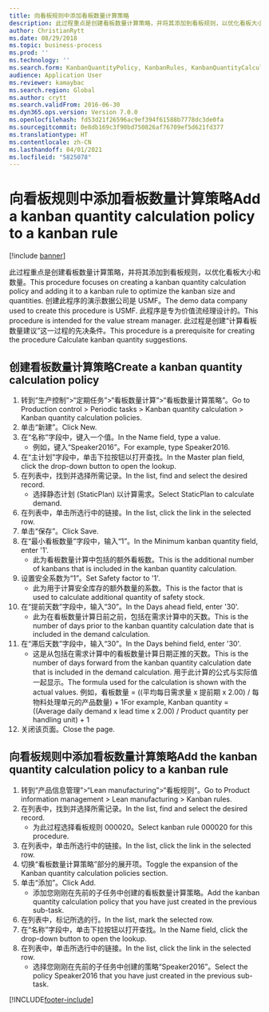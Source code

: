 ```yaml
---
title: 向看板规则中添加看板数量计算策略
description: 此过程重点是创建看板数量计算策略，并将其添加到看板规则，以优化看板大小和数量。
author: ChristianRytt
ms.date: 08/29/2018
ms.topic: business-process
ms.prod: ''
ms.technology: ''
ms.search.form: KanbanQuantityPolicy, KanbanRules, KanbanQuantityCalculation
audience: Application User
ms.reviewer: kamaybac
ms.search.region: Global
ms.author: crytt
ms.search.validFrom: 2016-06-30
ms.dyn365.ops.version: Version 7.0.0
ms.openlocfilehash: fd53d21f26596ac9ef394f61588b7778dc3de0fa
ms.sourcegitcommit: 0e8db169c3f90bd750826af76709ef5d621fd377
ms.translationtype: HT
ms.contentlocale: zh-CN
ms.lasthandoff: 04/01/2021
ms.locfileid: "5825078"
---
```

# <a name="add-a-kanban-quantity-calculation-policy-to-a-kanban-rule"></a><span data-ttu-id="7cd3f-103">向看板规则中添加看板数量计算策略</span><span class="sxs-lookup"><span data-stu-id="7cd3f-103">Add a kanban quantity calculation policy to a kanban rule</span></span>

[!include [banner](../../includes/banner.md)]

<span data-ttu-id="7cd3f-104">此过程重点是创建看板数量计算策略，并将其添加到看板规则，以优化看板大小和数量。</span><span class="sxs-lookup"><span data-stu-id="7cd3f-104">This procedure focuses on creating a kanban quantity calculation policy and adding it to a kanban rule to optimize the kanban size and quantities.</span></span> <span data-ttu-id="7cd3f-105">创建此程序的演示数据公司是 USMF。</span><span class="sxs-lookup"><span data-stu-id="7cd3f-105">The demo data company used to create this procedure is USMF.</span></span> <span data-ttu-id="7cd3f-106">此程序是专为价值流经理设计的。</span><span class="sxs-lookup"><span data-stu-id="7cd3f-106">This procedure is intended for the value stream manager.</span></span> <span data-ttu-id="7cd3f-107">此过程是创建“计算看板数量建议”这一过程的先决条件。</span><span class="sxs-lookup"><span data-stu-id="7cd3f-107">This procedure is a prerequisite for creating the procedure Calculate kanban quantity suggestions.</span></span> 


## <a name="create-a-kanban-quantity-calculation-policy"></a><span data-ttu-id="7cd3f-108">创建看板数量计算策略</span><span class="sxs-lookup"><span data-stu-id="7cd3f-108">Create a kanban quantity calculation policy</span></span>
1. <span data-ttu-id="7cd3f-109">转到“生产控制”>“定期任务”>“看板数量计算”>“看板数量计算策略”。</span><span class="sxs-lookup"><span data-stu-id="7cd3f-109">Go to Production control > Periodic tasks > Kanban quantity calculation > Kanban quantity calculation policies.</span></span>
2. <span data-ttu-id="7cd3f-110">单击“新建”。</span><span class="sxs-lookup"><span data-stu-id="7cd3f-110">Click New.</span></span>
3. <span data-ttu-id="7cd3f-111">在“名称”字段中，键入一个值。</span><span class="sxs-lookup"><span data-stu-id="7cd3f-111">In the Name field, type a value.</span></span>
    * <span data-ttu-id="7cd3f-112">例如，键入“Speaker2016”。</span><span class="sxs-lookup"><span data-stu-id="7cd3f-112">For example, type Speaker2016.</span></span>  
4. <span data-ttu-id="7cd3f-113">在“主计划”字段中，单击下拉按钮以打开查找。</span><span class="sxs-lookup"><span data-stu-id="7cd3f-113">In the Master plan field, click the drop-down button to open the lookup.</span></span>
5. <span data-ttu-id="7cd3f-114">在列表中，找到并选择所需记录。</span><span class="sxs-lookup"><span data-stu-id="7cd3f-114">In the list, find and select the desired record.</span></span>
    * <span data-ttu-id="7cd3f-115">选择静态计划 (StaticPlan) 以计算需求。</span><span class="sxs-lookup"><span data-stu-id="7cd3f-115">Select StaticPlan to calculate demand.</span></span>  
6. <span data-ttu-id="7cd3f-116">在列表中，单击所选行中的链接。</span><span class="sxs-lookup"><span data-stu-id="7cd3f-116">In the list, click the link in the selected row.</span></span>
7. <span data-ttu-id="7cd3f-117">单击“保存”。</span><span class="sxs-lookup"><span data-stu-id="7cd3f-117">Click Save.</span></span>
8. <span data-ttu-id="7cd3f-118">在“最小看板数量”字段中，输入“1”。</span><span class="sxs-lookup"><span data-stu-id="7cd3f-118">In the Minimum kanban quantity field, enter '1'.</span></span>
    * <span data-ttu-id="7cd3f-119">此为看板数量计算中包括的额外看板数。</span><span class="sxs-lookup"><span data-stu-id="7cd3f-119">This is the additional number of kanbans that is included in the kanban quantity calculation.</span></span>  
9. <span data-ttu-id="7cd3f-120">设置安全系数为“1”。</span><span class="sxs-lookup"><span data-stu-id="7cd3f-120">Set Safety factor to '1'.</span></span>
    * <span data-ttu-id="7cd3f-121">此为用于计算安全库存的额外数量的系数。</span><span class="sxs-lookup"><span data-stu-id="7cd3f-121">This is the factor that is used to calculate additional quantity of safety stock.</span></span>  
10. <span data-ttu-id="7cd3f-122">在“提前天数”字段中，输入“30”。</span><span class="sxs-lookup"><span data-stu-id="7cd3f-122">In the Days ahead field, enter '30'.</span></span>
    * <span data-ttu-id="7cd3f-123">此为在看板数量计算日前之前，包括在需求计算中的天数。</span><span class="sxs-lookup"><span data-stu-id="7cd3f-123">This is the number of days prior to the kanban quantity calculation date that is included in the demand calculation.</span></span>  
11. <span data-ttu-id="7cd3f-124">在“滞后天数”字段中，输入“30”。</span><span class="sxs-lookup"><span data-stu-id="7cd3f-124">In the Days behind field, enter '30'.</span></span>
    * <span data-ttu-id="7cd3f-125">这是从包括在需求计算中的看板数量计算日期正推的天数。</span><span class="sxs-lookup"><span data-stu-id="7cd3f-125">This is the number of days forward from the kanban quantity calculation date that is included in the demand calculation.</span></span>  <span data-ttu-id="7cd3f-126">用于此计算的公式与实际值一起显示。</span><span class="sxs-lookup"><span data-stu-id="7cd3f-126">The formula used for the calculation is shown with the actual values.</span></span> <span data-ttu-id="7cd3f-127">例如，看板数量 = ((平均每日需求量 x 提前期 x 2.00) / 每物料处理单元的产品数量) + 1</span><span class="sxs-lookup"><span data-stu-id="7cd3f-127">For example,  Kanban quantity = ((Average daily demand x lead time x 2.00) / Product quantity per handling unit) + 1</span></span>  
12. <span data-ttu-id="7cd3f-128">关闭该页面。</span><span class="sxs-lookup"><span data-stu-id="7cd3f-128">Close the page.</span></span>

## <a name="add-the-kanban-quantity-calculation-policy-to-a-kanban-rule"></a><span data-ttu-id="7cd3f-129">向看板规则中添加看板数量计算策略</span><span class="sxs-lookup"><span data-stu-id="7cd3f-129">Add the kanban quantity calculation policy to a kanban rule</span></span>
1. <span data-ttu-id="7cd3f-130">转到“产品信息管理”>“Lean manufacturing”>“看板规则”。</span><span class="sxs-lookup"><span data-stu-id="7cd3f-130">Go to Product information management > Lean manufacturing > Kanban rules.</span></span>
2. <span data-ttu-id="7cd3f-131">在列表中，找到并选择所需记录。</span><span class="sxs-lookup"><span data-stu-id="7cd3f-131">In the list, find and select the desired record.</span></span>
    * <span data-ttu-id="7cd3f-132">为此过程选择看板规则 000020。</span><span class="sxs-lookup"><span data-stu-id="7cd3f-132">Select kanban rule 000020 for this procedure.</span></span>  
3. <span data-ttu-id="7cd3f-133">在列表中，单击所选行中的链接。</span><span class="sxs-lookup"><span data-stu-id="7cd3f-133">In the list, click the link in the selected row.</span></span>
4. <span data-ttu-id="7cd3f-134">切换“看板数量计算策略”部分的展开项。</span><span class="sxs-lookup"><span data-stu-id="7cd3f-134">Toggle the expansion of the Kanban quantity calculation policies section.</span></span>
5. <span data-ttu-id="7cd3f-135">单击“添加”。</span><span class="sxs-lookup"><span data-stu-id="7cd3f-135">Click Add.</span></span>
    * <span data-ttu-id="7cd3f-136">添加您刚刚在先前的子任务中创建的看板数量计算策略。</span><span class="sxs-lookup"><span data-stu-id="7cd3f-136">Add the kanban quantity calculation policy that you have just created in the previous sub-task.</span></span>  
6. <span data-ttu-id="7cd3f-137">在列表中，标记所选的行。</span><span class="sxs-lookup"><span data-stu-id="7cd3f-137">In the list, mark the selected row.</span></span>
7. <span data-ttu-id="7cd3f-138">在“名称”字段中，单击下拉按钮以打开查找。</span><span class="sxs-lookup"><span data-stu-id="7cd3f-138">In the Name field, click the drop-down button to open the lookup.</span></span>
8. <span data-ttu-id="7cd3f-139">在列表中，单击所选行中的链接。</span><span class="sxs-lookup"><span data-stu-id="7cd3f-139">In the list, click the link in the selected row.</span></span>
    * <span data-ttu-id="7cd3f-140">选择您刚刚在先前的子任务中创建的策略“Speaker2016”。</span><span class="sxs-lookup"><span data-stu-id="7cd3f-140">Select the policy Speaker2016 that you have just created in the previous sub-task.</span></span>  



[!INCLUDE[footer-include](../../../includes/footer-banner.md)]